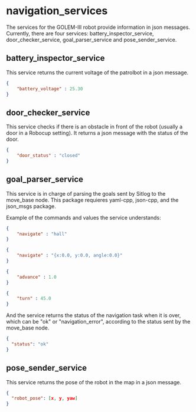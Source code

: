 # navigation_services

The services for the GOLEM-III robot provide information in json messages. Currently, there are four services: battery_inspector_service, door_checker_service, goal_parser_service and pose_sender_service.

battery_inspector_service
------------------
This service returns the current voltage of the patrolbot in a json message.

```json
{
    "battery_voltage" : 25.30
}
```

door_checker_service
------------------
This service checks if there is an obstacle in front of the robot (usually a door in a Robocup setting). It returns a json message with the status of the door.

```json
{
    "door_status" : "closed"
}
```

goal_parser_service
------------------
This service is in charge of parsing the goals sent by Sitlog to the move_base node. This package requieres yaml-cpp, json-cpp, and the json_msgs package.

Example of the commands and values the service understands:
```json
{
    "navigate" : "hall"
}
```
```json
{
    "navigate" : "{x:0.0, y:0.0, angle:0.0}"
}
```
```json
{
    "advance" : 1.0
}
```
```json
{
    "turn" : 45.0
}
```
And the service returns the status of the navigation task when it is over, which can be "ok" or "navigation_error", according to the status sent by the move_base node.
```json
{
  "status": "ok"
}
```

pose_sender_service
------------------
This service returns the pose of the robot in the map in a json message.

```json
{
  "robot_pose": [x, y, yaw]
}
```

